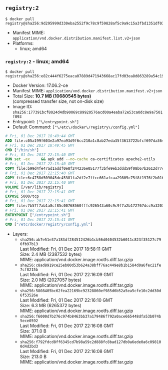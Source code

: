 ## `registry:2`

```console
$ docker pull registry@sha256:9d295999d330eba2552f9c78c9f59828af5c9a9c15a3fbd1351df03eaad04c6a
```

-	Manifest MIME: `application/vnd.docker.distribution.manifest.list.v2+json`
-	Platforms:
	-	linux; amd64

### `registry:2` - linux; amd64

```console
$ docker pull registry@sha256:e82c444f6275eaca07889d471943668ac17fd03ea8d863289a54c199ed216332
```

-	Docker Version: 17.06.2-ce
-	Manifest MIME: `application/vnd.docker.distribution.manifest.v2+json`
-	Total Size: **10.7 MB (10680545 bytes)**  
	(compressed transfer size, not on-disk size)
-	Image ID: `sha256:177391bcf8024d4db90069c89920576acd00a4eaba72e53ca0dc8e9a7501f093`
-	Entrypoint: `["\/entrypoint.sh"]`
-	Default Command: `["\/etc\/docker\/registry\/config.yml"]`

```dockerfile
# Fri, 01 Dec 2017 18:49:44 GMT
ADD file:c05a199f603e2a97ea93d9f6cc210a1c8ab27eda35f3613722bfcf697da36483 in / 
# Fri, 01 Dec 2017 18:49:45 GMT
CMD ["/bin/sh"]
# Fri, 01 Dec 2017 22:15:40 GMT
RUN set -ex     && apk add --no-cache ca-certificates apache2-utils
# Fri, 01 Dec 2017 22:15:40 GMT
COPY file:b99d4fe47ad1addf0e8f244236e05177f3bfe9eb3ddd59f08b67b2612d77c621 in /bin/registry 
# Fri, 01 Dec 2017 22:15:40 GMT
COPY file:6c4758d509045dc45381fa2df2e7ffcc661afcaa29805c75f8f1976f2b016db8 in /etc/docker/registry/config.yml 
# Fri, 01 Dec 2017 22:15:40 GMT
VOLUME [/var/lib/registry]
# Fri, 01 Dec 2017 22:15:41 GMT
EXPOSE 5000/tcp
# Fri, 01 Dec 2017 22:15:41 GMT
COPY file:7b57f7ab1a8cf85c00768560fffc926543a60c9c9f7a2b172767dcc9a3203394 in /entrypoint.sh 
# Fri, 01 Dec 2017 22:15:41 GMT
ENTRYPOINT ["/entrypoint.sh"]
# Fri, 01 Dec 2017 22:15:41 GMT
CMD ["/etc/docker/registry/config.yml"]
```

-	Layers:
	-	`sha256:ab7e51e37a183df284512426b1cb56d0404532b6011c823f35127c796fb97b13`  
		Last Modified: Fri, 01 Dec 2017 18:58:11 GMT  
		Size: 2.4 MB (2387532 bytes)  
		MIME: application/vnd.docker.image.rootfs.diff.tar.gzip
	-	`sha256:c8ad8919ce25eb00d53b624a38bff76ac449e8b1b1584d0a6fec21fe7cf8215b`  
		Last Modified: Fri, 01 Dec 2017 22:16:09 GMT  
		Size: 2.0 MB (2027057 bytes)  
		MIME: application/vnd.docker.image.rootfs.diff.tar.gzip
	-	`sha256:5808405bc62fea22169bc92328860ef985d6b52a5ea5cfe10c2dd30d6f53526e`  
		Last Modified: Fri, 01 Dec 2017 22:16:10 GMT  
		Size: 6.3 MB (6265372 bytes)  
		MIME: application/vnd.docker.image.rootfs.diff.tar.gzip
	-	`sha256:f6000d7b276c974b8463bb37a179486f792a0ace665448dfa53b074b5ece0592`  
		Last Modified: Fri, 01 Dec 2017 22:16:08 GMT  
		Size: 371.0 B  
		MIME: application/vnd.docker.image.rootfs.diff.tar.gzip
	-	`sha256:f792fdcd8ff6345cd7b98a59c2d888fc8bad127db0a6ede0a6c098100d4d2bd3`  
		Last Modified: Fri, 01 Dec 2017 22:16:08 GMT  
		Size: 213.0 B  
		MIME: application/vnd.docker.image.rootfs.diff.tar.gzip
